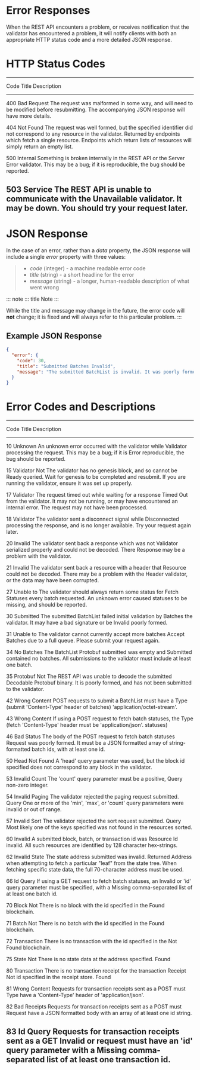 # Error Responses

When the REST API encounters a problem, or receives notification that
the validator has encountered a problem, it will notify clients with
both an appropriate HTTP status code and a more detailed JSON response.

# HTTP Status Codes

<!--
  Licensed under Creative Commons Attribution 4.0 International License
  https://creativecommons.org/licenses/by/4.0/
-->

  ---------------------------------------------------------------------------
  Code   Title          Description
  ------ -------------- -----------------------------------------------------
  400    Bad Request    The request was malformed in some way, and will need
                        to be modified before resubmitting. The accompanying
                        JSON response will have more details.

  404    Not Found      The request was well formed, but the specified
                        identifier did not correspond to any resource in the
                        validator. Returned by endpoints which fetch a single
                        resource. Endpoints which return lists of resources
                        will simply return an empty list.

  500    Internal       Something is broken internally in the REST API or the
         Server Error   validator. This may be a bug; if it is reproducible,
                        the bug should be reported.

  503    Service        The REST API is unable to communicate with the
         Unavailable    validator. It may be down. You should try your
                        request later.
  ---------------------------------------------------------------------------

# JSON Response

In the case of an error, rather than a *data* property, the JSON
response will include a single *error* property with three values:

> -   *code* (integer) - a machine readable error code
> -   *title* (string) - a short headline for the error
> -   *message* (string) - a longer, human-readable description of what
>     went wrong

::: note
::: title
Note
:::

While the title and message may change in the future, the error code
will **not** change; it is fixed and will always refer to this
particular problem.
:::

## Example JSON Response

``` json
{
  "error": {
    "code": 30,
    "title": "Submitted Batches Invalid",
    "message": "The submitted BatchList is invalid. It was poorly formed or has an invalid signature."
  }
}
```

# Error Codes and Descriptions

  ---------------------------------------------------------------------------
  Code   Title          Description
  ------ -------------- -----------------------------------------------------
  10     Unknown        An unknown error occurred with the validator while
         Validator      processing the request. This may be a bug; if it is
         Error          reproducible, the bug should be reported.

  15     Validator Not  The validator has no genesis block, and so cannot be
         Ready          queried. Wait for genesis to be completed and
                        resubmit. If you are running the validator, ensure it
                        was set up properly.

  17     Validator      The request timed out while waiting for a response
         Timed Out      from the validator. It may not be running, or may
                        have encountered an internal error. The request may
                        not have been processed.

  18     Validator      The validator sent a disconnect signal while
         Disconnected   processing the response, and is no longer available.
                        Try your request again later.

  20     Invalid        The validator sent back a response which was not
         Validator      serialized properly and could not be decoded. There
         Response       may be a problem with the validator.

  21     Invalid        The validator sent back a resource with a header that
         Resource       could not be decoded. There may be a problem with the
         Header         validator, or the data may have been corrupted.

  27     Unable to      The validator should always return some status for
         Fetch Statuses every batch requested. An unknown error caused
                        statuses to be missing, and should be reported.

  30     Submitted      The submitted BatchList failed initial validation by
         Batches        the validator. It may have a bad signature or be
         Invalid        poorly formed.

  31     Unable to      The validator cannot currently accept more batches
         Accept Batches due to a full queue. Please submit your request
                        again.

  34     No Batches     The BatchList Protobuf submitted was empty and
         Submitted      contained no batches. All submissions to the
                        validator must include at least one batch.

  35     Protobuf Not   The REST API was unable to decode the submitted
         Decodable      Protobuf binary. It is poorly formed, and has not
                        been submitted to the validator.

  42     Wrong Content  POST requests to submit a BatchList must have a
         Type (submit   \'Content-Type\' header of
         batches)       \'application/octet-stream\'.

  43     Wrong Content  If using a POST request to fetch batch statuses, the
         Type (fetch    \'Content-Type\' header must be \'application/json\'.
         statuses)      

  46     Bad Status     The body of the POST request to fetch batch statuses
         Request        was poorly formed. It must be a JSON formatted array
                        of string-formatted batch ids, with at least one id.

  50     Head Not Found A \'head\' query parameter was used, but the block id
                        specified does not correspond to any block in the
                        validator.

  53     Invalid Count  The \'count\' query parameter must be a positive,
         Query          non-zero integer.

  54     Invalid Paging The validator rejected the paging request submitted.
         Query          One or more of the \'min\', \'max\', or \'count\'
                        query parameters were invalid or out of range.

  57     Invalid Sort   The validator rejected the sort request submitted.
         Query          Most likely one of the keys specified was not found
                        in the resources sorted.

  60     Invalid        A submitted block, batch, or transaction id was
         Resource Id    invalid. All such resources are identified by 128
                        character hex-strings.

  62     Invalid State  The state address submitted was invalid. Returned
         Address        when attempting to fetch a particular \"leaf\" from
                        the state tree. When fetching specific state data,
                        the full 70-character address must be used.

  66     Id Query       If using a GET request to fetch batch statuses, an
         Invalid or     \'id\' query parameter must be specified, with a
         Missing        comma-separated list of at least one batch id.

  70     Block Not      There is no block with the id specified in the
         Found          blockchain.

  71     Batch Not      There is no batch with the id specified in the
         Found          blockchain.

  72     Transaction    There is no transaction with the id specified in the
         Not Found      blockchain.

  75     State Not      There is no state data at the address specified.
         Found          

  80     Transaction    There is no transaction receipt for the transaction
         Receipt Not    id specified in the receipt store.
         Found          

  81     Wrong Content  Requests for transaction receipts sent as a POST must
         Type           have a \'Content-Type\' header of
                        \'application/json\'.

  82     Bad Receipts   Requests for transaction receipts sent as a POST must
         Request        have a JSON formatted body with an array of at least
                        one id string.

  83     Id Query       Requests for transaction receipts sent as a GET
         Invalid or     request must have an \'id\' query parameter with a
         Missing        comma-separated list of at least one transaction id.
  ---------------------------------------------------------------------------
